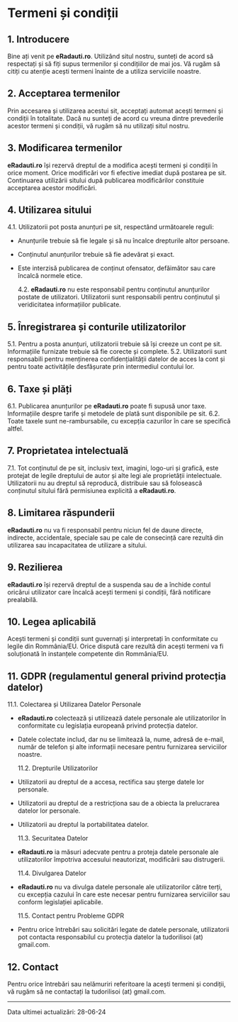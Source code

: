 # Termeni și condiții

## 1. Introducere

Bine ați venit pe **eRadauti.ro**. Utilizând situl nostru, sunteți de acord să respectați și să fiți supus termenilor și condițiilor de mai jos. Vă rugăm să citiți cu atenție acești termeni înainte de a utiliza serviciile noastre.

## 2. Acceptarea termenilor

Prin accesarea și utilizarea acestui sit, acceptați automat acești termeni și condiții în totalitate. Dacă nu sunteți de acord cu vreuna dintre prevederile acestor termeni și condiții, vă rugăm să nu utilizați situl nostru.

## 3. Modificarea termenilor

**eRadauti.ro** își rezervă dreptul de a modifica acești termeni și condiții în orice moment. Orice modificări vor fi efective imediat după postarea pe sit. Continuarea utilizării sitului după publicarea modificărilor constituie acceptarea acestor modificări.

## 4. Utilizarea sitului

4.1. Utilizatorii pot posta anunțuri pe sit, respectând următoarele reguli:

- Anunțurile trebuie să fie legale și să nu încalce drepturile altor persoane.
- Conținutul anunțurilor trebuie să fie adevărat și exact.
- Este interzisă publicarea de conținut ofensator, defăimător sau care încalcă normele etice.

  4.2. **eRadauti.ro** nu este responsabil pentru conținutul anunțurilor postate de utilizatori. Utilizatorii sunt responsabili pentru conținutul și veridicitatea informațiilor publicate.

## 5. Înregistrarea și conturile utilizatorilor

5.1. Pentru a posta anunțuri, utilizatorii trebuie să își creeze un cont pe sit. Informațiile furnizate trebuie să fie corecte și complete.
5.2. Utilizatorii sunt responsabili pentru menținerea confidențialității datelor de acces la cont și pentru toate activitățile desfășurate prin intermediul contului lor.

## 6. Taxe și plăți

6.1. Publicarea anunțurilor pe **eRadauti.ro** poate fi supusă unor taxe. Informațiile despre tarife și metodele de plată sunt disponibile pe sit.
6.2. Toate taxele sunt ne-rambursabile, cu excepția cazurilor în care se specifică altfel.

## 7. Proprietatea intelectuală

7.1. Tot conținutul de pe sit, inclusiv text, imagini, logo-uri și grafică, este protejat de legile dreptului de autor și alte legi ale proprietății intelectuale. Utilizatorii nu au dreptul să reproducă, distribuie sau să folosească conținutul sitului fără permisiunea explicită a **eRadauti.ro**.

## 8. Limitarea răspunderii

**eRadauti.ro** nu va fi responsabil pentru niciun fel de daune directe, indirecte, accidentale, speciale sau pe cale de consecință care rezultă din utilizarea sau incapacitatea de utilizare a sitului.

## 9. Rezilierea

**eRadauti.ro** își rezervă dreptul de a suspenda sau de a închide contul oricărui utilizator care încalcă acești termeni și condiții, fără notificare prealabilă.

## 10. Legea aplicabilă

Acești termeni și condiții sunt guvernați și interpretați în conformitate cu legile din Rommânia/EU. Orice dispută care rezultă din acești termeni va fi soluționată în instanțele competente din Rommânia/EU.

## 11. GDPR (regulamentul general privind protecția datelor)

11.1. Colectarea și Utilizarea Datelor Personale

- **eRadauti.ro** colectează și utilizează datele personale ale utilizatorilor în conformitate cu legislația europeană privind protecția datelor.
- Datele colectate includ, dar nu se limitează la, nume, adresă de e-mail, număr de telefon și alte informații necesare pentru furnizarea serviciilor noastre.

  11.2. Drepturile Utilizatorilor

- Utilizatorii au dreptul de a accesa, rectifica sau șterge datele lor personale.
- Utilizatorii au dreptul de a restricționa sau de a obiecta la prelucrarea datelor lor personale.
- Utilizatorii au dreptul la portabilitatea datelor.

  11.3. Securitatea Datelor

- **eRadauti.ro** ia măsuri adecvate pentru a proteja datele personale ale utilizatorilor împotriva accesului neautorizat, modificării sau distrugerii.

  11.4. Divulgarea Datelor

- **eRadauti.ro** nu va divulga datele personale ale utilizatorilor către terți, cu excepția cazului în care este necesar pentru furnizarea serviciilor sau conform legislației aplicabile.

  11.5. Contact pentru Probleme GDPR

- Pentru orice întrebări sau solicitări legate de datele personale, utilizatorii pot contacta responsabilul cu protecția datelor la tudorilisoi (at) gmail.com.

## 12. Contact

Pentru orice întrebări sau nelămuriri referitoare la acești termeni și condiții, vă rugăm să ne contactați la tudorilisoi (at) gmail.com.

---

Data ultimei actualizări: 28-06-24
